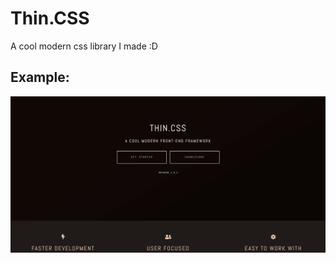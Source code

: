 # Thin.CSS
A cool modern css library I made :D

## Example:
<img src="https://github.com/ThatKingGuy/Thin.CSS/blob/main/img/Screenshot_38.png?raw=true">
